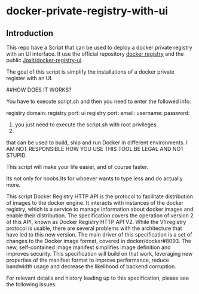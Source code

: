 # docker-private-registry-with-ui

## Introduction

This repo have a Script that can be used to deploy a docker private registry with an UI interface. It use the official repository [docker registry](https://hub.docker.com/_/registry/) and the public [Joxit/docker-registry-ui](https://hub.docker.com/r/joxit/docker-registry-ui/).

The goal of this script is simplify the installations of a docker private register with an UI.

##HOW DOES IT WORKS?

You have to execute script.sh and then you need to enter the followed info:

registry domain: 
registry port: 
ui registry port: 
email: 
username:
password:

1. you just need to execute the script.sh with root privileges.
2. 




that can be used to build, ship and run Docker in different environments.
I AM NOT RESPONSIBLE HOW YOU USE THIS TOOL.BE LEGAL AND NOT STUPID.

This script will make your life easier, and of course faster.

Its not only for noobs.Its for whoever wants to type less and do actually more.

This script  Docker Registry HTTP API is the protocol to facilitate distribution of images to the docker engine. It interacts with instances of the docker registry, which is a service to manage information about docker images and enable their distribution. The specification covers the operation of version 2 of this API, known as Docker Registry HTTP API V2.
While the V1 registry protocol is usable, there are several problems with the architecture that have led to this new version. The main driver of this specification is a set of changes to the Docker image format, covered in docker/docker#8093. The new, self-contained image manifest simplifies image definition and improves security. This specification will build on that work, leveraging new properties of the manifest format to improve performance, reduce bandwidth usage and decrease the likelihood of backend corruption.

For relevant details and history leading up to this specification, please see the following issues:
